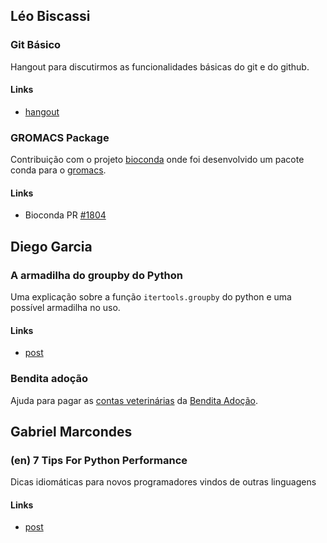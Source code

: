 ## Léo Biscassi
### Git Básico
Hangout para discutirmos as funcionalidades básicas do git e do github.
#### Links
* [hangout](https://plus.google.com/events/cn9sqr79dfotngr5acrjc1a2jcs)

### GROMACS Package
Contribuição com o projeto [bioconda](https://github.com/bioconda/bioconda-recipes) onde foi desenvolvido um pacote conda para o [gromacs](http://www.gromacs.org/).
#### Links
* Bioconda PR [#1804](https://github.com/bioconda/bioconda-recipes/pull/1804)

## Diego Garcia
### A armadilha do groupby do Python
Uma explicação sobre a função `itertools.groupby` do python e uma possível armadilha no uso.
#### Links
* [post](http://www.diego-garcia.info/2016/06/24/a-armadilha-do-groupby-do-python/)

### Bendita adoção
Ajuda para pagar as [contas veterinárias](https://www.vakinha.com.br/vaquinha/ajuda-para-pagar-as-contas-veterinarias-da-bendita-adocao) da [Bendita Adoção](https://www.facebook.com/benditaadocao/).

## Gabriel Marcondes
### (en) 7 Tips For Python Performance
Dicas idiomáticas para novos programadores vindos de outras linguagens
#### Links
* [post](https://www.packtpub.com/books/content/7-tips-python-performance)
